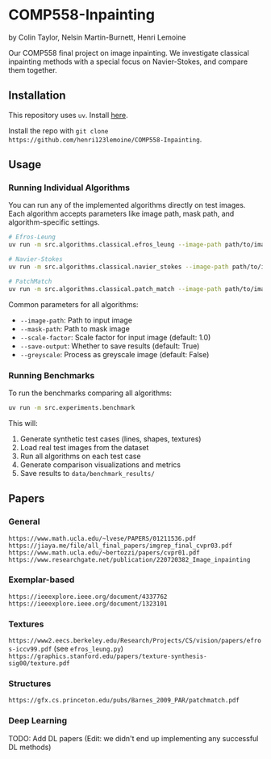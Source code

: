 # COMP558-Inpainting

by Colin Taylor, Nelsin Martin-Burnett, Henri Lemoine

Our COMP558 final project on image inpainting. We investigate classical inpainting methods with a special focus on Navier-Stokes, and compare them together.

## Installation

This repository uses `uv`. Install [here](https://docs.astral.sh/uv/getting-started/installation/).

Install the repo with `git clone https://github.com/henri123lemoine/COMP558-Inpainting`.

## Usage

### Running Individual Algorithms

You can run any of the implemented algorithms directly on test images. Each algorithm accepts parameters like image path, mask path, and algorithm-specific settings.

```bash
# Efros-Leung
uv run -m src.algorithms.classical.efros_leung --image-path path/to/image.png --mask-path path/to/mask.png --window-size 13 --error-threshold 0.15

# Navier-Stokes
uv run -m src.algorithms.classical.navier_stokes --image-path path/to/image.png --mask-path path/to/mask.png --max-iterations 1000 --dt 0.02

# PatchMatch
uv run -m src.algorithms.classical.patch_match --image-path path/to/image.png --mask-path path/to/mask.png --patch-size 13 --num-iterations 5
```

Common parameters for all algorithms:
- `--image-path`: Path to input image
- `--mask-path`: Path to mask image
- `--scale-factor`: Scale factor for input image (default: 1.0)
- `--save-output`: Whether to save results (default: True)
- `--greyscale`: Process as greyscale image (default: False)

### Running Benchmarks

To run the benchmarks comparing all algorithms:
```bash
uv run -m src.experiments.benchmark
```

This will:
1. Generate synthetic test cases (lines, shapes, textures)
2. Load real test images from the dataset
3. Run all algorithms on each test case
4. Generate comparison visualizations and metrics
5. Save results to `data/benchmark_results/`

## Papers

### General

`https://www.math.ucla.edu/~lvese/PAPERS/01211536.pdf`
`https://jiaya.me/file/all_final_papers/imgrep_final_cvpr03.pdf`
`https://www.math.ucla.edu/~bertozzi/papers/cvpr01.pdf`
`https://www.researchgate.net/publication/220720382_Image_inpainting`

### Exemplar-based

`https://ieeexplore.ieee.org/document/4337762`
`https://ieeexplore.ieee.org/document/1323101`

### Textures

`https://www2.eecs.berkeley.edu/Research/Projects/CS/vision/papers/efros-iccv99.pdf` (see `efros_leung.py`)
`https://graphics.stanford.edu/papers/texture-synthesis-sig00/texture.pdf`

### Structures

`https://gfx.cs.princeton.edu/pubs/Barnes_2009_PAR/patchmatch.pdf`

### Deep Learning

TODO: Add DL papers (Edit: we didn't end up implementing any successful DL methods)
